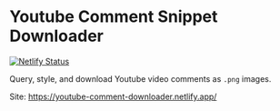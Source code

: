 # Youtube Comment Snippet Downloader

[![Netlify Status](https://api.netlify.com/api/v1/badges/17224caf-a051-4d37-a8ae-b9e8a24716a7/deploy-status)](https://app.netlify.com/sites/youtube-comment-downloader/deploys)

Query, style, and download Youtube video comments as `.png` images.

Site: https://youtube-comment-downloader.netlify.app/